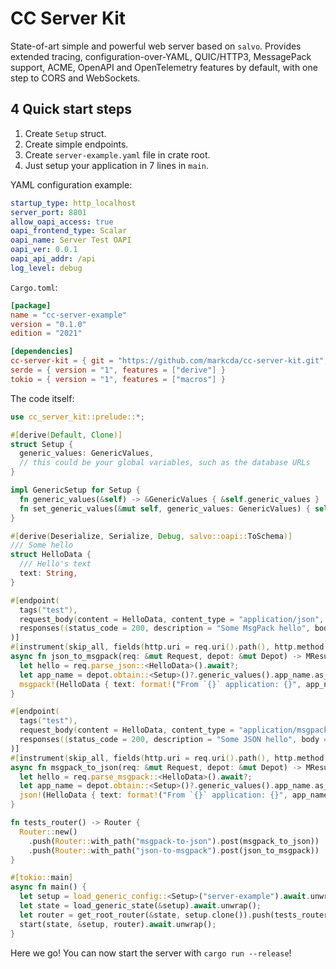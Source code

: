 # CC Server Kit

State-of-art simple and powerful web server based on `salvo`. Provides extended tracing, configuration-over-YAML, QUIC/HTTP3, MessagePack support, ACME, OpenAPI and OpenTelemetry features by default, with one step to CORS and WebSockets.

## 4 Quick start steps

1. Create `Setup` struct.
2. Create simple endpoints.
3. Create `server-example.yaml` file in crate root.
4. Just setup your application in 7 lines in `main`.

YAML configuration example:

```yaml
startup_type: http_localhost
server_port: 8801
allow_oapi_access: true
oapi_frontend_type: Scalar
oapi_name: Server Test OAPI
oapi_ver: 0.0.1
oapi_api_addr: /api
log_level: debug
```

`Cargo.toml`:

```toml
[package]
name = "cc-server-example"
version = "0.1.0"
edition = "2021"

[dependencies]
cc-server-kit = { git = "https://github.com/markcda/cc-server-kit.git", default-features = false, features = ["oapi", "utils"] }
serde = { version = "1", features = ["derive"] }
tokio = { version = "1", features = ["macros"] }
```

The code itself:

```rust
use cc_server_kit::prelude::*;

#[derive(Default, Clone)]
struct Setup {
  generic_values: GenericValues,
  // this could be your global variables, such as the database URLs
}

impl GenericSetup for Setup {
  fn generic_values(&self) -> &GenericValues { &self.generic_values }
  fn set_generic_values(&mut self, generic_values: GenericValues) { self.generic_values = generic_values; }
}

#[derive(Deserialize, Serialize, Debug, salvo::oapi::ToSchema)]
/// Some hello
struct HelloData {
  /// Hello's text
  text: String,
}

#[endpoint(
  tags("test"),
  request_body(content = HelloData, content_type = "application/json", description = "Some JSON hello to MsgPack"),
  responses((status_code = 200, description = "Some MsgPack hello", body = HelloData, content_type = ["application/msgpack"]))
)]
#[instrument(skip_all, fields(http.uri = req.uri().path(), http.method = req.method().as_str()))]
async fn json_to_msgpack(req: &mut Request, depot: &mut Depot) -> MResult<MsgPack<HelloData>> {
  let hello = req.parse_json::<HelloData>().await?;
  let app_name = depot.obtain::<Setup>()?.generic_values().app_name.as_str();
  msgpack!(HelloData { text: format!("From `{}` application: {}", app_name, hello.text) })
}

#[endpoint(
  tags("test"),
  request_body(content = HelloData, content_type = "application/msgpack", description = "Some MsgPack hello to JSON"),
  responses((status_code = 200, description = "Some JSON hello", body = HelloData, content_type = ["application/json"]))
)]
#[instrument(skip_all, fields(http.uri = req.uri().path(), http.method = req.method().as_str()))]
async fn msgpack_to_json(req: &mut Request, depot: &mut Depot) -> MResult<Json<HelloData>> {
  let hello = req.parse_msgpack::<HelloData>().await?;
  let app_name = depot.obtain::<Setup>()?.generic_values().app_name.as_str();
  json!(HelloData { text: format!("From `{}` application: {}", app_name, hello.text) })
}

fn tests_router() -> Router {
  Router::new()
    .push(Router::with_path("msgpack-to-json").post(msgpack_to_json))
    .push(Router::with_path("json-to-msgpack").post(json_to_msgpack))
}

#[tokio::main]
async fn main() {
  let setup = load_generic_config::<Setup>("server-example").await.unwrap();
  let state = load_generic_state(&setup).await.unwrap();
  let router = get_root_router(&state, setup.clone()).push(tests_router());
  start(state, &setup, router).await.unwrap();
}
```

Here we go! You can now start the server with `cargo run --release`!
